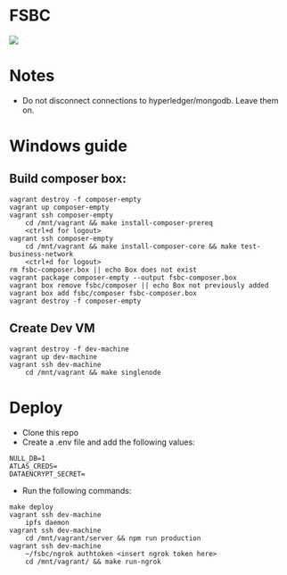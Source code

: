 # FSBC
![](https://travis-ci.org/thailekha/fsbc.svg?branch=master)

# Notes
- Do not disconnect connections to hyperledger/mongodb. Leave them on.

# Windows guide
## Build composer box:
```
vagrant destroy -f composer-empty
vagrant up composer-empty
vagrant ssh composer-empty
    cd /mnt/vagrant && make install-composer-prereq
    <ctrl+d for logout>
vagrant ssh composer-empty
    cd /mnt/vagrant && make install-composer-core && make test-business-network
    <ctrl+d for logout>
rm fsbc-composer.box || echo Box does not exist
vagrant package composer-empty --output fsbc-composer.box
vagrant box remove fsbc/composer || echo Box not previously added
vagrant box add fsbc/composer fsbc-composer.box
vagrant destroy -f composer-empty
```
## Create Dev VM
```
vagrant destroy -f dev-machine
vagrant up dev-machine
vagrant ssh dev-machine
    cd /mnt/vagrant && make singlenode
```

# Deploy
- Clone this repo
- Create a .env file and add the following values:
```
NULL_DB=1
ATLAS_CREDS=
DATAENCRYPT_SECRET=
```
- Run the following commands:
```
make deploy
vagrant ssh dev-machine
    ipfs daemon
vagrant ssh dev-machine
    cd /mnt/vagrant/server && npm run production
vagrant ssh dev-machine
    ~/fsbc/ngrok authtoken <insert ngrok token here>
    cd /mnt/vagrant/ && make run-ngrok
```